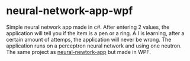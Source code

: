 # neural-network-app-wpf
Simple neural network app made in c#. After entering 2 values, the application will tell you if the item is a pen or a ring.
A.I is learning, after a certain amount of attemps, the application will never be wrong.
The application runs on a perceptron neural network and using one neutron. <br>
The same project as <a href="https://github.com/novy213/neural-newtork-app">neural-newtork-app<a/> but made in WPF.
